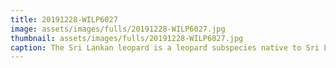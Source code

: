 ```yaml
---
title: 20191228-WILP6027
image: assets/images/fulls/20191228-WILP6027.jpg
thumbnail: assets/images/fulls/20191228-WILP6027.jpg
caption: The Sri Lankan leopard is a leopard subspecies native to Sri Lanka. This female leopard best known as Cleopatra spotted near Kokkari Willu / Wilpattu National Park, Sri Lanka
---
```

